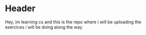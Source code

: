 # Header
Hey, im learning cs and this is the repo where i will be uploading the exercices i will be doing along the way
